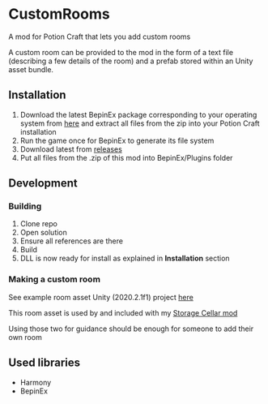 # CustomRooms

A mod for Potion Craft that lets you add custom rooms

A custom room can be provided to the mod in the form of a text file (describing a few details of the room) and a prefab stored within an Unity asset bundle.

## Installation

1. Download the latest BepinEx package corresponding to your operating system from [here](https://github.com/BepInEx/BepInEx/releases) and extract all files from the zip into your Potion Craft installation
2. Run the game once for BepinEx to generate its file system
3. Download latest from [releases](https://github.com/TommySoucy/PotionCraft-CustomRooms/releases)
4. Put all files from the .zip of this mod into BepinEx/Plugins folder

## Development

### Building

1. Clone repo
2. Open solution
3. Ensure all references are there
4. Build
5. DLL is now ready for install as explained in **Installation** section

### Making a custom room

See example room asset Unity (2020.2.1f1) project [here](https://github.com/TommySoucy/PotionCraft-CustomRooms-Example)

This room asset is used by and included with my [Storage Cellar mod](https://github.com/TommySoucy/PotionCraft-StorageCellar)

Using those two for guidance should be enough for someone to add their own room

## Used libraries

- Harmony
- BepinEx
